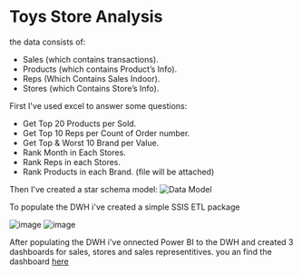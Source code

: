 # Toys Store Analysis
the data consists of:
- Sales (which contains transactions).
- Products (which contains Product’s Info).
- Reps (Which Contains Sales Indoor).
- Stores (which Contains Store’s Info).

First I've used excel to answer some questions:
- Get Top 20 Products per Sold.
- Get Top 10 Reps per Count of Order number.
- Get Top & Worst 10 Brand per Value.
- Rank Month in Each Stores.
- Rank Reps in each Stores.
- Rank Products in each Brand.
  (file will be attached)

Then I've created a star schema model:
![Data Model](https://github.com/MohamedWageh09/Toys-Store-Analysis/assets/120044385/f3fd032f-8b00-45bb-87ed-c1711ea5367d)

To populate the DWH i've created a simple SSIS ETL package 

![image](https://github.com/MohamedWageh09/Toys-Store-Analysis/assets/120044385/47c4c430-3bae-4419-83f3-36a13b9a3975)
![image](https://github.com/MohamedWageh09/Toys-Store-Analysis/assets/120044385/87176136-be9f-453b-99d9-a49bcf401974)

After populating the DWH i've onnected Power BI to the DWH and created 3 dashboards for sales, stores and sales representitives.
you an find the dashboard [here](https://www.novypro.com/project/toys-store-dashboard)


